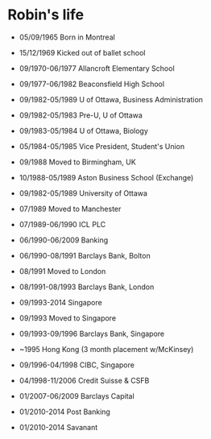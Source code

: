 Robin's life
===============

- 05/09/1965 Born in Montreal
- 15/12/1969 Kicked out of ballet school
- 09/1970-06/1977 Allancroft Elementary School
- 09/1977-06/1982 Beaconsfield High School

- 09/1982-05/1989 U of Ottawa, Business Administration
- 09/1982-05/1983 Pre-U, U of Ottawa
- 09/1983-05/1984 U of Ottawa, Biology
- 05/1984-05/1985 Vice President, Student's Union
- 09/1988 Moved to Birmingham, UK
- 10/1988-05/1989 Aston Business School (Exchange)
- 09/1982-05/1989 University of Ottawa

- 07/1989 Moved to Manchester
- 07/1989-06/1990 ICL PLC

- 06/1990-06/2009 Banking
- 06/1990-08/1991 Barclays Bank, Bolton
- 08/1991 Moved to London
- 08/1991-08/1993 Barclays Bank, London

- 09/1993-2014 Singapore
- 09/1993 Moved to Singapore
- 09/1993-09/1996 Barclays Bank, Singapore
- ~1995 Hong Kong (3 month placement w/McKinsey)
- 09/1996-04/1998 CIBC, Singapore
- 04/1998-11/2006 Credit Suisse & CSFB
- 01/2007-06/2009 Barclays Capital

- 01/2010-2014 Post Banking
- 01/2010-2014 Savanant

